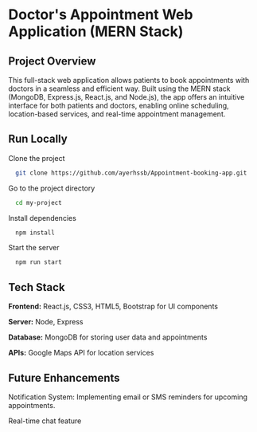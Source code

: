
# Doctor's Appointment Web Application (MERN Stack)


## Project Overview

This full-stack web application allows patients to book appointments with doctors in a seamless and efficient way. Built using the MERN stack (MongoDB, Express.js, React.js, and Node.js), the app offers an intuitive interface for both patients and doctors, enabling online scheduling, location-based services, and real-time appointment management.
## Run Locally

Clone the project

```bash
  git clone https://github.com/ayerhssb/Appointment-booking-app.git
```

Go to the project directory

```bash
  cd my-project
```

Install dependencies

```bash
  npm install
```

Start the server

```bash
  npm run start
```


## Tech Stack

**Frontend:** React.js, CSS3, HTML5, Bootstrap for UI components

**Server:** Node, Express

**Database:** MongoDB for storing user data and appointments

**APIs:** Google Maps API for location services


## Future Enhancements

Notification System: Implementing email or SMS reminders for upcoming appointments.

Real-time chat feature



